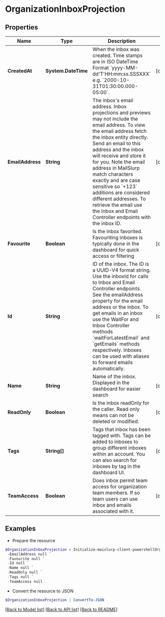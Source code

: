# OrganizationInboxProjection
## Properties

Name | Type | Description | Notes
------------ | ------------- | ------------- | -------------
**CreatedAt** | **System.DateTime** | When the inbox was created. Time stamps are in ISO DateTime Format &#x60;yyyy-MM-dd&#39;T&#39;HH:mm:ss.SSSXXX&#x60; e.g. &#x60;2000-10-31T01:30:00.000-05:00&#x60;. | [optional] 
**EmailAddress** | **String** | The inbox&#39;s email address. Inbox projections and previews may not include the email address. To view the email address fetch the inbox entity directly. Send an email to this address and the inbox will receive and store it for you. Note the email address in MailSlurp match characters exactly and are case sensitive so &#x60;+123&#x60; additions are considered different addresses. To retrieve the email use the Inbox and Email Controller endpoints with the inbox ID. | [optional] 
**Favourite** | **Boolean** | Is the inbox favorited. Favouriting inboxes is typically done in the dashboard for quick access or filtering | [optional] 
**Id** | **String** | ID of the inbox. The ID is a UUID-V4 format string. Use the inboxId for calls to Inbox and Email Controller endpoints. See the emailAddress property for the email address or the inbox. To get emails in an inbox use the WaitFor and Inbox Controller methods &#x60;waitForLatestEmail&#x60; and &#x60;getEmails&#x60; methods respectively. Inboxes can be used with aliases to forward emails automatically. | [optional] 
**Name** | **String** | Name of the inbox. Displayed in the dashboard for easier search | [optional] 
**ReadOnly** | **Boolean** | Is the inbox readOnly for the caller. Read only means can not be deleted or modified. | [optional] 
**Tags** | **String[]** | Tags that inbox has been tagged with. Tags can be added to inboxes to group different inboxes within an account. You can also search for inboxes by tag in the dashboard UI. | [optional] 
**TeamAccess** | **Boolean** | Does inbox permit team access for organization team members. If so team users can use inbox and emails associated with it. | [optional] 

## Examples

- Prepare the resource
```powershell
$OrganizationInboxProjection = Initialize-maislurp-client-powershellOrganizationInboxProjection  -CreatedAt null `
 -EmailAddress null `
 -Favourite null `
 -Id null `
 -Name null `
 -ReadOnly null `
 -Tags null `
 -TeamAccess null
```

- Convert the resource to JSON
```powershell
$OrganizationInboxProjection | ConvertTo-JSON
```

[[Back to Model list]](../README#documentation-for-models) [[Back to API list]](../README#documentation-for-api-endpoints) [[Back to README]](../README)

